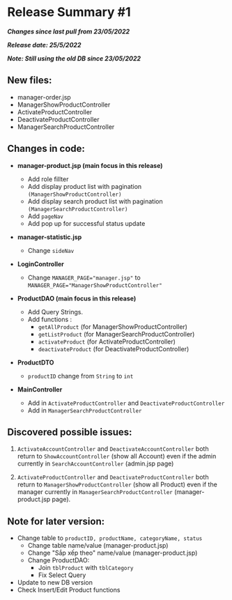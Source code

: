 
# Release Summary #1
***Changes since last pull from 23/05/2022***

***Release date: 25/5/2022***

***Note: Still using the old DB since 23/05/2022***

## New files:
- manager-order.jsp
- ManagerShowProductController
- ActivateProductController
- DeactivateProductController
- ManagerSearchProductController

## Changes in code:

 - **manager-product.jsp (main focus in this release)**
   	- Add role fillter
   	- Add display product list with pagination `(ManagerShowProductController)`
   	- Add display search product list with pagination `(ManagerSearchProductController)`
   	- Add `pageNav`
   	- Add pop up for successful status update

 - **manager-statistic.jsp**
	- Change `sideNav` 

 - **LoginController**
	- Change `MANAGER_PAGE="manager.jsp"` to `MANAGER_PAGE="ManagerShowProductController"`

 - **ProductDAO (main focus in this release)**
	 - Add Query Strings.
	 - Add functions :
	     - `getAllProduct` (for ManagerShowProductController)
	     - `getListProduct` (for ManagerSearchProductController)
	     - `activateProduct` (for ActivateProductController)
	     - `deactivateProduct` (for DeactivateProductController)

 - **ProductDTO**
	- `productID` change from `String` to `int`

 - **MainController**
     - Add in `ActivateProductController` and `DeactivateProductController`
     - Add in `ManagerSearchProductController`

## Discovered possible issues:

 1. `ActivateAccountController` and `DeactivateAccountController` both
    return to `ShowAccountController` (show all Account) even if the admin
    currently in `SearchAccountController` (admin.jsp page)
    
 2. `ActivateProductController` and `DeactivateProductController` both
    return to `ManagerShowProductController` (show all Product) even if the
    manager currently in `ManagerSearchProductController` (manager-product.jsp
    page).


## Note for later version:
- Change table to `productID, productName, categoryName, status` 
    - Change table name/value (manager-product.jsp)
    - Change "Sắp xếp theo" name/value (manager-product.jsp)
    - Change ProductDAO: 
        - Join `tblProduct` with `tblCategory`
        - Fix Select Query 
- Update to new DB version
- Check Insert/Edit Product functions






